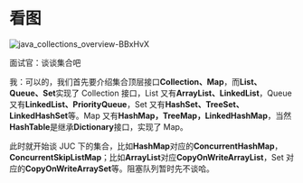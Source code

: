 # 看图

![java_collections_overview-BBxHvX](https://cdn.jsdelivr.net/gh/DreamCats/imgs@main/uPic/java_collections_overview-BBxHvX.png)

面试官：谈谈集合吧

我：可以的，我们首先要介绍集合顶层接口**Collection、Map**，而**List、Queue、Set**实现了 Collection 接口，List 又有**ArrayList、LinkedList**，Queue 又有**LinkedList、PriorityQueue**，Set 又有**HashSet、TreeSet、LinkedHashSet**等。Map 又有**HashMap，TreeMap，LinkedHashMap**，当然**HashTable**是继承**Dictionary**接口，实现了 Map。

此时就开始谈 JUC 下的集合，比如**HashMap**对应的**ConcurrentHashMap**，**ConcurrentSkipListMap**；比如**ArrayList**对应**CopyOnWriteArrayList**，Set 对应的**CopyOnWriteArraySet**等。阻塞队列暂时先不谈哈。
